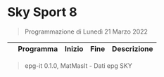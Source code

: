 # Sky Sport 8
> Programmazione di Lunedì 21 Marzo 2022

||Programma|Inizio|Fine|Descrizione|
|---|---|---|---|---|



 > epg-it 0.1.0, MatMasIt - Dati epg SKY